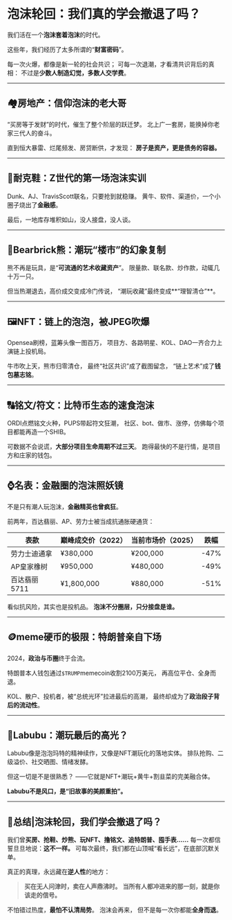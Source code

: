 # 泡沫轮回：我们真的学会撤退了吗？

我们活在一个**泡沫套着泡沫**的时代。

这些年，我们经历了太多所谓的“**财富密码**”。

每一次火爆，都像是新一轮的社会共识；
可每一次退潮，才看清共识背后的真相：
不过是**少数人制造幻觉，多数人交学费**。

---

## 🏘房地产：信仰泡沫的老大哥

“买房等于发财”的时代，催生了整个阶层的跃迁梦。
北上广一套房，能换掉你老家三代人的奋斗。

直到恒大暴雷、烂尾频发、房贷断供，才发现：
**房子是资产，更是债务的容器。**

---

## 👟耐克鞋：Z世代的第一场泡沫实训

Dunk、AJ、TravisScott联名，只要抢到就稳赚。
黄牛、软件、渠道价，一个小圈子烧出了**金融感**。

最后，一地库存堆积如山，没人接盘，没人谈。

---

## 🧸Bearbrick熊：潮玩“楼市”的幻象复制

熊不再是玩具，是“**可流通的艺术收藏资产**”。
限量款、联名款、炒作款，动辄几十万一只。

但当热潮退去，高价成交变成冷门传说，
“潮玩收藏”最终变成**“理智清仓”**。

---

## 🖼NFT：链上的泡泡，被JPEG吹爆

Opensea刷榜，蓝筹头像一图百万，
项目方、各路明星、KOL、DAO一齐合力上演链上投机局。

牛市吹上天，熊市归零清仓，
最终“社区共识”成了截图留念，
“链上艺术”成了**钱包墓志铭**。

---

## 🔠铭文/符文：比特币生态的速食泡沫

ORDI点燃铭文火种，PUPS带起符文狂潮，
社区、bot、做市、涨停，仿佛每个项目都能再造一个SHIB。

可数据不会说谎，**大部分项目生命周期不过三天**。
跑得最快的不是行情，是项目方和庄家的钱包。

---

## ⌚名表：金融圈的泡沫照妖镜

不是只有潮人玩泡沫，**金融精英也曾疯狂**。

前两年，百达翡丽、AP、劳力士被当成抗通胀硬通货：

|表款|巅峰成交价（2022）|当前市场价（2025）|跌幅|
|-------------|------------------|------------------|----|
|劳力士迪通拿|¥380,000|¥200,000|-47%|
|AP皇家橡树|¥950,000|¥480,000|-49%|
|百达翡丽5711|¥1,800,000|¥880,000|-51%|

看似抗风险，其实也是投机品。
**泡沫不分圈层，只分接盘是谁。**

---

## 🪙meme硬币的极限：特朗普亲自下场

2024，**政治与币圈**终于合流。

特朗普本人钱包通过`$TRUMP`memecoin收割2100万美元，
再高位平仓、全身而退。

KOL、散户、投机者，被“总统光环”拉进最后的高潮，
最终却成为了**政治段子背后的流动性**。

---

## 🧙Labubu：潮玩最后的高光？

Labubu像是泡泡玛特的精神续作，又像是NFT潮玩化的落地实体。
排队抢购、二级溢价、社交晒图、情绪发酵。

但这一切是不是很熟悉？
——它就是NFT+潮玩+黄牛+割韭菜的完美融合体。

**Labubu不是风口，是“旧故事的美颜重拍”。**

---

## 🧩总结|泡沫轮回，我们学会撤退了吗？

我们曾**买房、抢鞋、炒熊、玩NFT、撸铭文、追特朗普、囤手表……**
每一次都信誓旦旦地说：**这不一样。**
可每次最终，我们都在山顶喊“看长远”，在底部沉默关单。

真正的真理，永远藏在**逆人性**的地方：

>**买在无人问津时，卖在人声鼎沸时。**
>**当所有人都冲进来的那一刻，就是你该走的信号。**

不怕错过热度，**最怕不认清局势**。
泡沫会再来，
但不是每一次你都能**全身而退**。
